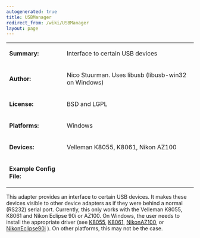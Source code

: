 ```yaml
---
autogenerated: true
title: USBManager
redirect_from: /wiki/USBManager
layout: page
---
```


<table>
<tr>
<td markdown="1">

**Summary:**

</td>
<td markdown="1">

Interface to certain USB devices

</td>
</tr>
<tr>
<td markdown="1">

**Author:**

</td>
<td markdown="1">

Nico Stuurman. Uses libusb (libusb-win32 on Windows)

</td>
</tr>
<tr>
<td markdown="1">

**License:**

</td>
<td markdown="1">

BSD and LGPL

</td>
</tr>
<tr>
<td markdown="1">

**Platforms:**

</td>
<td markdown="1">

Windows

</td>
</tr>
<tr>
<td markdown="1">

**Devices:**

</td>
<td markdown="1">

Velleman K8055, K8061, Nikon AZ100

</td>
</tr>
<tr>
<td markdown="1">

**Example Config File:**

</td>
<td markdown="1">
</td>
</tr>
</table>

This adapter provides an interface to certain USB devices. It makes
these devices visible to other device adapters as if they were behind a
normal (RS232) serial port. Currently, this only works with the Velleman
K8055, K8061 and Nikon Eclipse 90i or AZ100. On Windows, the user needs
to install the appropriate driver (see [K8055](Velleman_K8055),
[K8061](Velleman_K8061), [NikonAZ100](NikonAZ100), or
[NikonEclipse90i](NikonEclipse90i) ). On other platforms,
this may not be the case.

